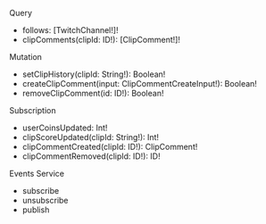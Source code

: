 Query

- follows: [TwitchChannel!]!
- clipComments(clipId: ID!): [ClipComment!]!

Mutation

- setClipHistory(clipId: String!): Boolean!
- createClipComment(input: ClipCommentCreateInput!): Boolean!
- removeClipComment(id: ID!): Boolean!

Subscription

- userCoinsUpdated: Int!
- clipScoreUpdated(clipId: String!): Int!
- clipCommentCreated(clipId: ID!): ClipComment!
- clipCommentRemoved(clipId: ID!): ID!

Events Service

- subscribe
- unsubscribe
- publish
